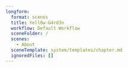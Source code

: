 ```yaml
---
longform:
  format: scenes
  title: Yell0w-G4rd3n
  workflow: Default Workflow
  sceneFolder: /
  scenes:
    - About
  sceneTemplate: system/templates/chapter.md
  ignoredFiles: []
---
```

